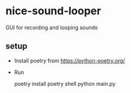 # nice-sound-looper
GUI for recording and looping sounds

## setup

- Install poetry from https://python-poetry.org/
- Run 

    poetry install 
    poetry shell
    python main.py


